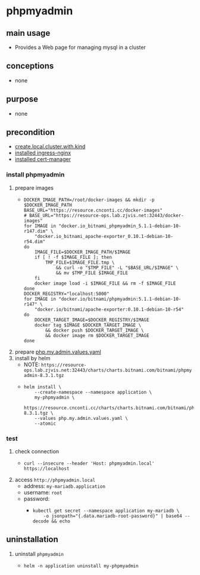 # phpmyadmin

## main usage
* Provides a Web page for managing mysql in a cluster

## conceptions
* none

## purpose
* none

## precondition
* [create.local.cluster.with.kind](/kubernetes/create.local.cluster.with.kind.md)
* [installed ingress-nginx](/kubernetes/basic/ingress.nginx.md)
* [installed cert-manager](/kubernetes/basic/cert.manager.md)

### install phpmyadmin
1. prepare images
    * ```shell
      DOCKER_IMAGE_PATH=/root/docker-images && mkdir -p $DOCKER_IMAGE_PATH
      BASE_URL="https://resource.cnconti.cc/docker-images"
      # BASE_URL="https://resource-ops.lab.zjvis.net:32443/docker-images"
      for IMAGE in "docker.io_bitnami_phpmyadmin_5.1.1-debian-10-r147.dim" \
          "docker.io_bitnami_apache-exporter_0.10.1-debian-10-r54.dim"
      do
          IMAGE_FILE=$DOCKER_IMAGE_PATH/$IMAGE
          if [ ! -f $IMAGE_FILE ]; then
              TMP_FILE=$IMAGE_FILE.tmp \
                  && curl -o "$TMP_FILE" -L "$BASE_URL/$IMAGE" \
                  && mv $TMP_FILE $IMAGE_FILE
          fi
          docker image load -i $IMAGE_FILE && rm -f $IMAGE_FILE
      done
      DOCKER_REGISTRY="localhost:5000"
      for IMAGE in "docker.io/bitnami/phpmyadmin:5.1.1-debian-10-r147" \
          "docker.io/bitnami/apache-exporter:0.10.1-debian-10-r54"
      do
          DOCKER_TARGET_IMAGE=$DOCKER_REGISTRY/$IMAGE
          docker tag $IMAGE $DOCKER_TARGET_IMAGE \
              && docker push $DOCKER_TARGET_IMAGE \
              && docker image rm $DOCKER_TARGET_IMAGE
      done
      ```
2. prepare [php.my.admin.values.yaml](resources/php.my.admin.values.yaml.md)
3. install by helm
    * NOTE: `https://resource-ops.lab.zjvis.net:32443/charts/charts.bitnami.com/bitnami/phpmyadmin-8.3.1.tgz`
    * ```shell
      helm install \
          --create-namespace --namespace application \
          my-phpmyadmin \
          https://resource.cnconti.cc/charts/charts.bitnami.com/bitnami/phpmyadmin-8.3.1.tgz \
          --values php.my.admin.values.yaml \
          --atomic
      ```

### test
1. check connection
    * ```shell
      curl --insecure --header 'Host: phpmyadmin.local' https://localhost
      ```
2. access `http://phpmyadmin.local`
    * address: `my-mariadb.application`
    * username: `root`
    * password:
        + ```shell
          kubectl get secret --namespace application my-mariadb \
              -o jsonpath="{.data.mariadb-root-password}" | base64 --decode && echo
          ```

## uninstallation
1. uninstall `phpmyadmin`
    * ```shell
      helm -n application uninstall my-phpmyadmin
      ```
